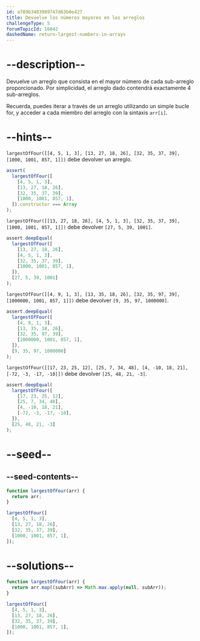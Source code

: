 ```yaml
---
id: a789b3483989747d63b0e427
title: Devuelve los números mayores en los arreglos
challengeType: 5
forumTopicId: 16042
dashedName: return-largest-numbers-in-arrays
---
```


# --description--

Devuelve un arreglo que consista en el mayor número de cada sub-arreglo proporcionado. Por simplicidad, el arreglo dado contendrá exactamente 4 sub-arreglos.

Recuerda, puedes iterar a través de un arreglo utilizando un simple bucle for, y acceder a cada miembro del arreglo con la sintaxis `arr[i]`.

# --hints--

`largestOfFour([[4, 5, 1, 3], [13, 27, 18, 26], [32, 35, 37, 39], [1000, 1001, 857, 1]])` debe devolver un arreglo.

```js
assert(
  largestOfFour([
    [4, 5, 1, 3],
    [13, 27, 18, 26],
    [32, 35, 37, 39],
    [1000, 1001, 857, 1],
  ]).constructor === Array
);
```

`largestOfFour([[13, 27, 18, 26], [4, 5, 1, 3], [32, 35, 37, 39], [1000, 1001, 857, 1]])` debe devolver `[27, 5, 39, 1001]`.

```js
assert.deepEqual(
  largestOfFour([
    [13, 27, 18, 26],
    [4, 5, 1, 3],
    [32, 35, 37, 39],
    [1000, 1001, 857, 1],
  ]),
  [27, 5, 39, 1001]
);
```

`largestOfFour([[4, 9, 1, 3], [13, 35, 18, 26], [32, 35, 97, 39], [1000000, 1001, 857, 1]])` debe devolver `[9, 35, 97, 1000000]`.

```js
assert.deepEqual(
  largestOfFour([
    [4, 9, 1, 3],
    [13, 35, 18, 26],
    [32, 35, 97, 39],
    [1000000, 1001, 857, 1],
  ]),
  [9, 35, 97, 1000000]
);
```

`largestOfFour([[17, 23, 25, 12], [25, 7, 34, 48], [4, -10, 18, 21], [-72, -3, -17, -10]])` debe devolver `[25, 48, 21, -3]`.

```js
assert.deepEqual(
  largestOfFour([
    [17, 23, 25, 12],
    [25, 7, 34, 48],
    [4, -10, 18, 21],
    [-72, -3, -17, -10],
  ]),
  [25, 48, 21, -3]
);
```

# --seed--

## --seed-contents--

```js
function largestOfFour(arr) {
  return arr;
}

largestOfFour([
  [4, 5, 1, 3],
  [13, 27, 18, 26],
  [32, 35, 37, 39],
  [1000, 1001, 857, 1],
]);
```

# --solutions--

```js
function largestOfFour(arr) {
  return arr.map((subArr) => Math.max.apply(null, subArr));
}

largestOfFour([
  [4, 5, 1, 3],
  [13, 27, 18, 26],
  [32, 35, 37, 39],
  [1000, 1001, 857, 1],
]);
```
